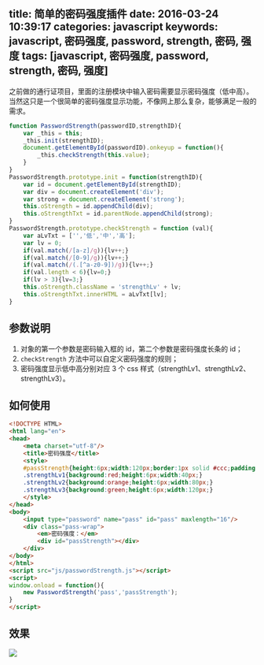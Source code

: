 title: 简单的密码强度插件
date: 2016-03-24 10:39:17
categories: javascript
keywords: javascript, 密码强度, password, strength, 密码, 强度
tags: [javascript, 密码强度, password, strength, 密码, 强度]
---

之前做的通行证项目，里面的注册模块中输入密码需要显示密码强度（低中高）。当然这只是一个很简单的密码强度显示功能，不像网上那么复杂，能够满足一般的需求。

``` javascript
function PasswordStrength(passwordID,strengthID){
    var _this = this;
    _this.init(strengthID);
    document.getElementById(passwordID).onkeyup = function(){
        _this.checkStrength(this.value);
    }
}
PasswordStrength.prototype.init = function(strengthID){
    var id = document.getElementById(strengthID);
    var div = document.createElement('div');
    var strong = document.createElement('strong');
    this.oStrength = id.appendChild(div);
    this.oStrengthTxt = id.parentNode.appendChild(strong);
}
PasswordStrength.prototype.checkStrength = function (val){
    var aLvTxt = ['','低','中','高'];
    var lv = 0;
    if(val.match(/[a-z]/g)){lv++;}
    if(val.match(/[0-9]/g)){lv++;}
    if(val.match(/(.[^a-z0-9])/g)){lv++;}
    if(val.length < 6){lv=0;}
    if(lv > 3){lv=3;}
    this.oStrength.className = 'strengthLv' + lv;
    this.oStrengthTxt.innerHTML = aLvTxt[lv];
}
```
<!--more-->

## 参数说明 ##

1. 对象的第一个参数是密码输入框的 id，第二个参数是密码强度长条的 id；
2. `checkStrength` 方法中可以自定义密码强度的规则；
3. 密码强度显示低中高分别对应 3 个 css 样式（strengthLv1、strengthLv2、strengthLv3）。

## 如何使用 ##

``` html
<!DOCTYPE HTML>
<html lang="en">
<head>
    <meta charset="utf-8"/>
    <title>密码强度</title>
    <style>
    #passStrength{height:6px;width:120px;border:1px solid #ccc;padding:2px;}
    .strengthLv1{background:red;height:6px;width:40px;}
    .strengthLv2{background:orange;height:6px;width:80px;}
    .strengthLv3{background:green;height:6px;width:120px;}
    </style>
</head>
<body>
    <input type="password" name="pass" id="pass" maxlength="16"/>
    <div class="pass-wrap">
        <em>密码强度：</em>
        <div id="passStrength"></div>
    </div>
</body>
</html>
<script src="js/passwordStrength.js"></script>
<script>
window.onload = function(){
    new PasswordStrength('pass','passStrength');
}
</script>
```

## 效果 ##

![](http://7xn4vv.com1.z0.glb.clouddn.com/static/upload/2016/03/2.png)